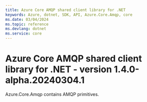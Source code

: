 ```yaml
---
title: Azure Core AMQP shared client library for .NET
keywords: Azure, dotnet, SDK, API, Azure.Core.Amqp, core
ms.date: 03/04/2024
ms.topic: reference
ms.devlang: dotnet
ms.service: core
---
```

# Azure Core AMQP shared client library for .NET - version 1.4.0-alpha.20240304.1 


Azure.Core.Amqp contains AMQP primitives. 

